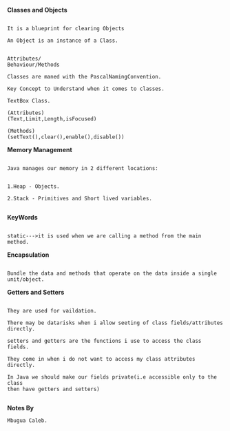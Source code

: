 **Classes and Objects**

```aidl

It is a blueprint for clearing Objects

An Object is an instance of a Class.


Attributes/
Behaviour/Methods

Classes are maned with the PascalNamingConvention.

Key Concept to Understand when it comes to classes.

TextBox Class.

(Attributes)
(Text,Limit,Length,isFocused)

(Methods)
(setText(),clear(),enable(),disable())

```


**Memory Management**

```aidl

Java manages our memory in 2 different locations:


1.Heap - Objects.

2.Stack - Primitives and Short lived variables.


```
**KeyWords**

```aidl

static--->it is used when we are calling a method from the main
method.
```
**Encapsulation**

```aidl

Bundle the data and methods that operate on the data inside a single unit/object.

```

**Getters and Setters**

```aidl

They are used for vaildation.

There may be datarisks when i allow seeting of class fields/attributes
directly.

setters and getters are the functions i use to access the class fields.

They come in when i do not want to access my class attributes directly.

In Java we should make our fields private(i.e accessible only to the class
then have getters and setters)


```
**Notes By**

```aidl
Mbugua Caleb.

```

